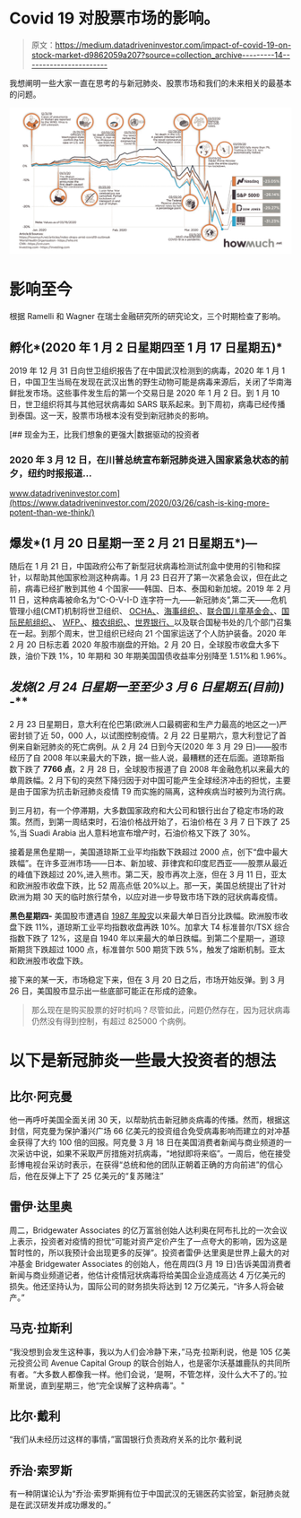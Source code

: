 # Covid 19 对股票市场的影响。

> 原文：<https://medium.datadriveninvestor.com/impact-of-covid-19-on-stock-market-d9862059a207?source=collection_archive---------14----------------------->

我想阐明一些大家一直在思考的与新冠肺炎、股票市场和我们的未来相关的最基本的问题。

![](img/73b1ad1c1acbe94055ead67492cbc2ea.png)

# **影响至今**

根据 Ramelli 和 Wagner 在瑞士金融研究所的研究论文，三个时期检查了影响。

## **孵化***(2020 年 1 月 2 日星期四至 1 月 17 日星期五)*

2019 年 12 月 31 日向世卫组织报告了在中国武汉检测到的病毒，2020 年 1 月 1 日，中国卫生当局在发现在武汉出售的野生动物可能是病毒来源后，关闭了华南海鲜批发市场。这些事件发生后的第一个交易日是 2020 年 1 月 2 日。到 1 月 10 日，世卫组织将其与其他冠状病毒如 SARS 联系起来。到下周初，病毒已经传播到泰国。这一天，股票市场根本没有受到新冠肺炎的影响。

[](https://www.datadriveninvestor.com/2020/03/26/cash-is-king-more-potent-than-we-think/) [## 现金为王，比我们想象的更强大|数据驱动的投资者

### 2020 年 3 月 12 日，在川普总统宣布新冠肺炎进入国家紧急状态的前夕，纽约时报报道…

www.datadriveninvestor.com](https://www.datadriveninvestor.com/2020/03/26/cash-is-king-more-potent-than-we-think/) 

## **爆发***(1 月 20 日星期一至 2 月 21 日星期五*)—

随后在 1 月 21 日，中国政府公布了新型冠状病毒检测试剂盒中使用的引物和探针，以帮助其他国家检测这种病毒。1 月 23 日召开了第一次紧急会议，但在此之前，病毒已经扩散到其他 4 个国家——韩国、日本、泰国和新加坡。2019 年 2 月 11 日，这种病毒被命名为“C-O-V-I-D 连字符一九——新冠肺炎”,第二天——危机管理小组(CMT)机制将世卫组织、 [OCHA、](https://www.unocha.org/)、[海事组织、](http://www.imo.org/en/Pages/Default.aspx)、[联合国儿童基金会、](https://www.unicef.org/)、[国际民航组织、](https://www.icao.int/Pages/default.aspx)、 [WFP、](https://www.wfp.org/)、[粮农组织、](http://www.fao.org/home/en/)、[世界银行、](https://www.worldbank.org/)以及联合国秘书处的几个部门召集在一起。到那个周末，世卫组织已经向 21 个国家运送了个人防护装备。2020 年 2 月 20 日标志着 2020 年股市崩盘的开始。2 月 20 日，全球股市收盘大多下跌，油价下跌 1%，10 年期和 30 年期美国国债收益率分别降至 1.51%和 1.96%。

## **发烧*(2 月 24 日星期一至至少 3 月 6 日星期五(目前))* -**

2 月 23 日星期日，意大利在伦巴第(欧洲人口最稠密和生产力最高的地区之一)严密封锁了近 50，000 人，以试图控制疫情。2 月 22 日星期六，意大利登记了首例来自新冠肺炎的死亡病例。从 2 月 24 日到今天(2020 年 3 月 29 日)——股市经历了自 2008 年以来最大的下跌，据一些人说，最糟糕的还在后面。道琼斯指数下跌了 **7766 点**，2 月 28 日，全球股市报道了自 2008 年金融危机以来最大的单周跌幅。2 月下旬的突然下降归因于对中国可能产生全球经济冲击的担忧，主要是由于国家为抗击新冠肺炎疫情 T9 而实施的隔离，这种疾病当时被列为流行病。

到三月初，有一个停滞期，大多数国家政府和大公司和银行出台了稳定市场的政策。然而，到第一周结束时，石油价格战开始了，石油价格在 3 月 7 日下跌了 25 %,当 Suadi Arabia 出人意料地宣布增产时，石油价格又下跌了 30%。

接着是黑色星期一，美国道琼斯工业平均指数下跌超过 2000 点，创下“盘中最大跌幅”。在许多亚洲市场——日本、新加坡、菲律宾和印度尼西亚——股票从最近的峰值下跌超过 20%,进入熊市。第二天，股市再次上涨，但在 3 月 11 日，亚太和欧洲股市收盘下跌，比 52 周高点低 20%以上。那一天，美国总统提出了针对欧洲为期 30 天的临时旅行禁令，以应对进一步导致市场下跌的冠状病毒疫情。

**黑色星期四-** 美国股市遭遇自 [1987 年股灾](https://en.wikipedia.org/wiki/Black_Monday_(1987))以来最大单日百分比跌幅。欧洲股市收盘下跌 11%，道琼斯工业平均指数收盘再跌 10%。加拿大 T4 标准普尔/TSX 综合指数下跌了 12%，这是自 1940 年以来最大的单日跌幅。到第二个星期一，道琼斯期货下跌超过 1000 点，标准普尔 500 期货下跌 5%，触发了熔断机制。亚太和欧洲股市收盘下跌。

接下来的某一天，市场稳定下来，但在 3 月 20 日之后，市场开始反弹。到 3 月 26 日，美国股市显示出一些底部可能正在形成的迹象。

> 那么现在是购买股票的好时机吗？尽管如此，问题仍然存在，因为冠状病毒仍然没有得到控制，有超过 825000 个病例。

# 以下是新冠肺炎一些最大投资者的想法

## 比尔·阿克曼

他一再呼吁美国全面关闭 30 天，以帮助抗击新冠肺炎病毒的传播。然而，根据这封信，阿克曼为保护潘兴广场 66 亿美元的投资组合免受病毒影响而建立的对冲基金获得了大约 100 倍的回报。阿克曼 3 月 18 日在美国消费者新闻与商业频道的一次采访中说，如果不采取严厉措施对抗病毒，“地狱即将来临”。一周后，他在接受彭博电视台采访时表示，在获得“总统和他的团队正朝着正确的方向前进”的信心后，他在反弹上下了 25 亿美元的“复苏赌注”

## 雷伊·达里奥

周二，Bridgewater Associates 的亿万富翁创始人达利奥在阿布扎比的一次会议上表示，投资者对疫情的担忧“可能对资产定价产生了一点夸大的影响，因为这是暂时性的，所以我预计会出现更多的反弹”。投资者雷伊·达里奥是世界上最大的对冲基金 Bridgewater Associates 的创始人，他在周四(3 月 19 日)告诉美国消费者新闻与商业频道记者，他估计疫情冠状病毒将给美国企业造成高达 4 万亿美元的损失。他还坚持认为，国际公司的财务损失将达到 12 万亿美元，“许多人将会破产。”

## 马克·拉斯利

“我没想到会发生这种事，我以为人们会冷静下来，”马克·拉斯利说，他是 105 亿美元投资公司 Avenue Capital Group 的联合创始人，也是密尔沃基雄鹿队的共同所有者。“大多数人都像我一样。他们会说，‘是啊，不管怎样，没什么大不了的。’拉斯里说，直到星期三，他“完全误解了这种病毒”。"

## 比尔·戴利

“我们从未经历过这样的事情，”富国银行负责政府关系的比尔·戴利说

## 乔治·索罗斯

有一种阴谋论认为“乔治·索罗斯拥有位于中国武汉的无锡医药实验室，新冠肺炎就是在武汉研发并成功爆发的。”